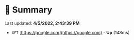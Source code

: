 # 📖 Summary
Last updated: **4/5/2022, 2:43:39 PM**

- `GET` [https://google.com](https://google.com) - **Up** (148ms)
